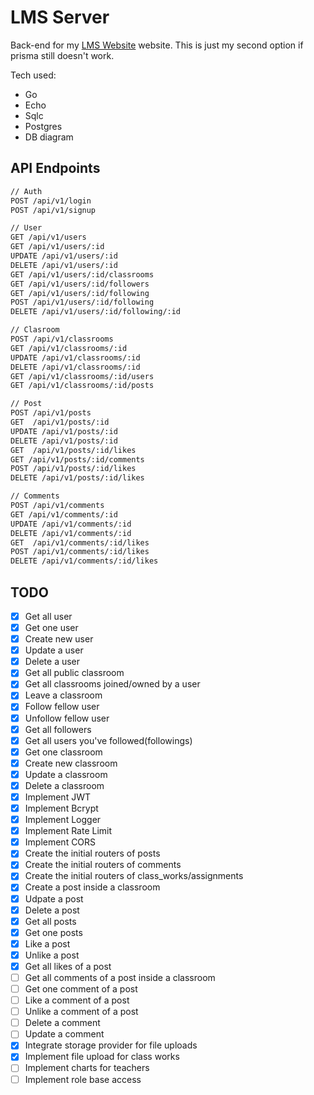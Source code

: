 # LMS Server

Back-end for my [LMS Website](https://class-management.vercel.app)  website. This is just my second option if prisma still doesn't work.

Tech used:
- Go
- Echo
- Sqlc
- Postgres
- DB diagram

## API Endpoints

```diff
// Auth
POST /api/v1/login
POST /api/v1/signup

// User
GET /api/v1/users
GET /api/v1/users/:id
UPDATE /api/v1/users/:id
DELETE /api/v1/users/:id
GET /api/v1/users/:id/classrooms
GET /api/v1/users/:id/followers
GET /api/v1/users/:id/following
POST /api/v1/users/:id/following
DELETE /api/v1/users/:id/following/:id

// Clasroom
POST /api/v1/classrooms
GET /api/v1/classrooms/:id
UPDATE /api/v1/classrooms/:id
DELETE /api/v1/classrooms/:id
GET /api/v1/classrooms/:id/users
GET /api/v1/classrooms/:id/posts

// Post
POST /api/v1/posts
GET  /api/v1/posts/:id
UPDATE /api/v1/posts/:id
DELETE /api/v1/posts/:id
GET  /api/v1/posts/:id/likes
GET /api/v1/posts/:id/comments
POST /api/v1/posts/:id/likes
DELETE /api/v1/posts/:id/likes

// Comments
POST /api/v1/comments
GET /api/v1/comments/:id
UPDATE /api/v1/comments/:id
DELETE /api/v1/comments/:id
GET  /api/v1/comments/:id/likes
POST /api/v1/comments/:id/likes
DELETE /api/v1/comments/:id/likes
```

## TODO
- [x] Get all user
- [x] Get one user
- [x] Create new user
- [x] Update a user
- [x] Delete a user
- [x] Get all public classroom
- [x] Get all classrooms joined/owned by a user
- [x] Leave a classroom
- [x] Follow fellow user
- [x] Unfollow fellow user
- [x] Get all followers
- [x] Get all users you've followed(followings)
- [x] Get one classroom
- [x] Create new classroom
- [x] Update a classroom
- [x] Delete a classroom
- [x] Implement JWT
- [x] Implement Bcrypt
- [x] Implement Logger
- [x] Implement Rate Limit
- [x] Implement CORS
- [x] Create the initial routers of posts
- [x] Create the initial routers of comments
- [x] Create the initial routers of class_works/assignments
- [x] Create a post inside a classroom
- [x] Udpate a post
- [x] Delete a post
- [x] Get all posts
- [x] Get one posts
- [x] Like a post
- [x] Unlike a post
- [x] Get all likes of a post
- [ ] Get all comments of a post inside a classroom
- [ ] Get one comment of a post
- [ ] Like a comment of a post
- [ ] Unlike a comment of a post
- [ ] Delete a comment
- [ ] Update a comment
- [x] Integrate storage provider for file uploads 
- [x] Implement file upload for class works
- [ ] Implement charts for teachers
- [ ] Implement role base access
